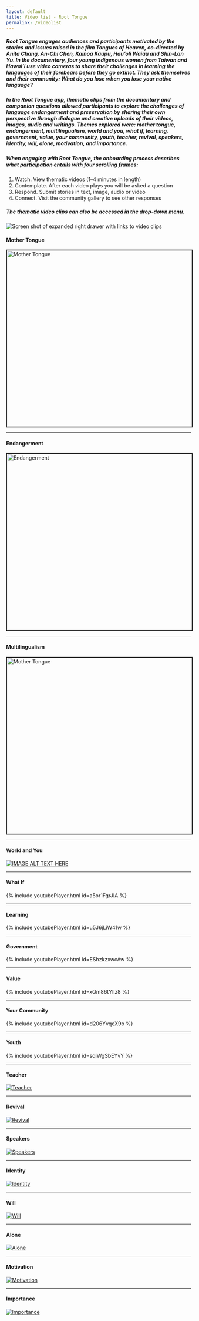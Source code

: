 ```yaml
---
layout: default
title: Video list - Root Tongue
permalink: /videolist
---
```

##### Root Tongue engages audiences and participants motivated by the stories and issues raised in the film Tongues of Heaven, co-directed by Anita Chang, An-Chi Chen, Kainoa Kaupu, Hau’oli Waiau and Shin-Lan Yu. In the documentary, four young indigenous women from Taiwan and Hawai’i use video cameras to share their challenges in learning the languages of their forebears before they go extinct. They ask themselves and their community: What do you lose when you lose your native language?



##### In the Root Tongue app, thematic clips from the documentary and companion questions allowed participants to explore the challenges of language endangerment and preservation by sharing their own perspective through dialogue and creative uploads of their videos, images, audio and writings. Themes explored were: mother tongue, endangerment, multilingualism, world and you, what if, learning, government, value, your community, youth, teacher, revival, speakers, identity, will, alone, motivation, and importance.



##### When engaging with Root Tongue, the onboarding process describes what participation entails with four scrolling frames:

1. Watch. View thematic videos (1–4 minutes in length)
2. Contemplate. After each video plays you will be asked a question
3. Respond. Submit stories in text, image, audio or video
4. Connect. Visit the community gallery to see other responses

##### The thematic video clips can also be accessed in the drop-down menu.

![Screen shot of expanded right drawer with links to video clips](/assets/images/rt-videos-right-drawer.png)

#### Mother Tongue

<a href="http://www.youtube.com/watch?feature=player_embedded&v=cjn1oKyGXDE
" target="_blank"><img src="http://img.youtube.com/vi/cjn1oKyGXDE/0.jpg" 
alt="Mother Tongue" width="640" height="480" border="2" /></a>

---

#### Endangerment

<a href="http://www.youtube.com/watch?feature=player_embedded&v=2_gnPYoTNfg
" target="_blank"><img src="http://img.youtube.com/vi/2_gnPYoTNfg/0.jpg" 
alt="Endangerment" width="640" height="480" border="2" /></a>

---

#### Multilingualism
<a href="http://www.youtube.com/watch?feature=player_embedded&v=Pd9m4OeT9B4
" target="_blank"><img src="http://img.youtube.com/vi/Pd9m4OeT9B4/0.jpg" 
alt="Mother Tongue" width="640" height="480" border="2" /></a>

---

#### World and You
[![IMAGE ALT TEXT HERE](http://img.youtube.com/vi/_unpWMi_J7k/0.jpg)](http://www.youtube.com/watch?v=_unpWMi_J7k)

---

#### What If
{% include youtubePlayer.html id=a5or1FgrJIA %}

---

#### Learning
{% include youtubePlayer.html id=u5J6jLiW41w %}

---

#### Government
{% include youtubePlayer.html id=EShzkzxwcAw %}

---

#### Value
{% include youtubePlayer.html id=xQm86tYIlz8 %}

---

#### Your Community
{% include youtubePlayer.html id=d206YvqeX9o %}

---

#### Youth
{% include youtubePlayer.html id=sqlWgSbEYvY %}

---

#### Teacher
[![Teacher](/assets/video/Teacher.jpg)](/clip-11-teacher)

---

#### Revival
[![Revival](/assets/video/Revival.jpg)](/clip-12-revival)

---

#### Speakers
[![Speakers](/assets/video/Speakers.jpg)](/clip-13-speakers)

---

#### Identity
[![Identity](/assets/video/Identity.jpg)](/clip-14-identity)

---

#### Will
[![Will](/assets/video/Will.jpg)](/clip-15-will)

---

#### Alone
[![Alone](/assets/video/Alone.jpg)](/clip-16-alone)

---

#### Motivation
[![Motivation](/assets/video/Motivation.jpg)](/clip-17-motivation)

---

#### Importance
[![Importance](/assets/video/Importance.jpg)](/clip-18-importance)
